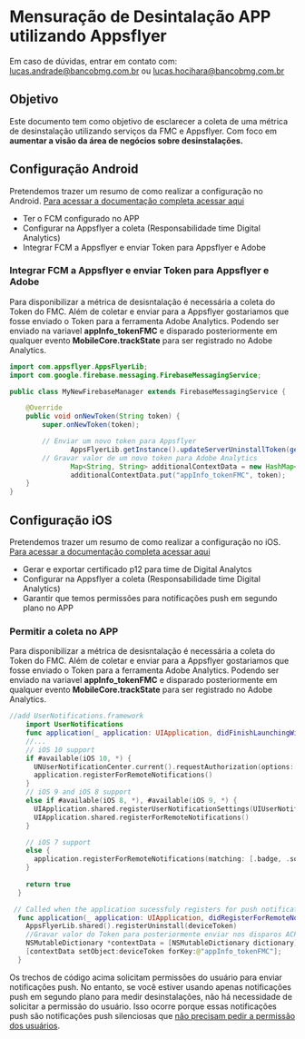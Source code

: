 # Mensuração de Desintalação APP utilizando Appsflyer
Em caso de dúvidas, entrar em contato com: lucas.andrade@bancobmg.com.br ou lucas.hocihara@bancobmg.com.br

## Objetivo
Este documento tem como objetivo de esclarecer a coleta de uma métrica de desinstalação utilizando serviços da FMC e Appsflyer. Com foco em **aumentar a visão da área de negócios sobre desinstalações.**

## Configuração Android
Pretendemos trazer um resumo de como realizar a configuração no Android. [Para acessar a documentação completa acessar aqui](https://support.appsflyer.com/hc/pt/articles/360017822118-Fa%C3%A7a-a-integra%C3%A7%C3%A3o-da-mensura%C3%A7%C3%A3o-de-desinstala%C3%A7%C3%A3o-do-Android-a-um-aplicativo)


* Ter o FCM configurado no APP
* Configurar na Appsflyer a coleta (Responsabilidade time Digital Analytics)
* Integrar FCM a Appsflyer e enviar Token para Appsflyer e Adobe

### Integrar FCM a Appsflyer e enviar Token para Appsflyer e Adobe
Para disponibilizar a métrica de desisntalação é necessária a coleta do Token do FMC. 
Além de coletar e enviar para a Appsflyer gostariamos que fosse enviado o Token para a ferramenta Adobe Analytics. Podendo ser enviado na variavel **appInfo_tokenFMC** e disparado posteriormente em qualquer evento **MobileCore.trackState** para ser registrado no Adobe Analytics.

```Java
import com.appsflyer.AppsFlyerLib;
import com.google.firebase.messaging.FirebaseMessagingService;

public class MyNewFirebaseManager extends FirebaseMessagingService {

    @Override
    public void onNewToken(String token) {
        super.onNewToken(token);

        // Enviar um novo token para Appsflyer
       	       AppsFlyerLib.getInstance().updateServerUninstallToken(getApplicationContext(), token);
        // Gravar valor de um novo token para Adobe Analytics 
               Map<String, String> additionalContextData = new HashMap<String, String>();
               additionalContextData.put("appInfo_tokenFMC", token);        
    }
}
```

## Configuração iOS
Pretendemos trazer um resumo de como realizar a configuração no iOS. [Para acessar a documentação completa acessar aqui](https://support.appsflyer.com/hc/pt/articles/360017822178-Fa%C3%A7a-a-integra%C3%A7%C3%A3o-da-m%C3%A9trica-de-desinstala%C3%A7%C3%A3o-do-iOS-a-um-aplicativo-)

* Gerar e exportar certificado p12 para time de Digital Analytcs
* Configurar na Appsflyer a coleta (Responsabilidade time Digital Analytics)
* Garantir que temos permissões para notificações push em segundo plano no APP

### Permitir a coleta no APP
Para disponibilizar a métrica de desisntalação é necessária a coleta do Token do FMC. 
Além de coletar e enviar para a Appsflyer gostariamos que fosse enviado o Token para a ferramenta Adobe Analytics. Podendo ser enviado na variavel **appInfo_tokenFMC** e disparado posteriormente em qualquer evento **MobileCore.trackState** para ser registrado no Adobe Analytics.

```Swift
//add UserNotifications.framework
	import UserNotifications
	func application(_ application: UIApplication, didFinishLaunchingWithOptions launchOptions: [UIApplicationLaunchOptionsKey: Any]?) -> Bool {
    //...
    // iOS 10 support
    if #available(iOS 10, *) {
      UNUserNotificationCenter.current().requestAuthorization(options:[.badge, .alert, .sound]){ (granted, error) in }
      application.registerForRemoteNotifications()
    }
    // iOS 9 and iOS 8 support
    else if #available(iOS 8, *), #available(iOS 9, *) {
      UIApplication.shared.registerUserNotificationSettings(UIUserNotificationSettings(types: [.badge, .sound, .alert], categories: nil))
      UIApplication.shared.registerForRemoteNotifications()
    }

    // iOS 7 support
    else {
      application.registerForRemoteNotifications(matching: [.badge, .sound, .alert])
    }
    
    return true
  }

 // Called when the application sucessfuly registers for push notifications
  func application(_ application: UIApplication, didRegisterForRemoteNotificationsWithDeviceToken deviceToken: Data) {
    AppsFlyerLib.shared().registerUninstall(deviceToken)
    //Gravar valor do Token para posteriormente enviar nos disparos ACPCore.trackState do Adobe Analytics 
    NSMutableDictionary *contextData = [NSMutableDictionary dictionary]; 
    [contextData setObject:deviceToken forKey:@"appInfo_tokenFMC"]; 
  }
```

Os trechos de código acima solicitam permissões do usuário para enviar notificações push. No entanto, se você estiver usando apenas notificações push em segundo plano para medir desinstalações, não há necessidade de solicitar a permissão do usuário. Isso ocorre porque essas notificações push são notificações push silenciosas que [não precisam pedir a permissão dos usuários](https://developer.apple.com/videos/play/wwdc2015/720/?time=126).